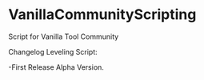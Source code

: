 # VanillaCommunityScripting
Script for Vanilla Tool Community


Changelog Leveling Script:

-First Release Alpha Version.
